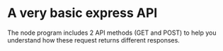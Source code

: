 # A very basic express API
The node program includes 2 API methods (GET and POST) to help you understand how these request returns different responses.
